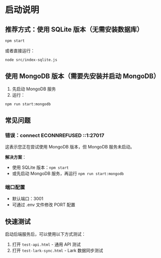 # 启动说明

## 推荐方式：使用 SQLite 版本（无需安装数据库）

```bash
npm start
```

或者直接运行：
```bash
node src/index-sqlite.js
```

## 使用 MongoDB 版本（需要先安装并启动 MongoDB）

1. 先启动 MongoDB 服务
2. 运行：
```bash
npm run start:mongodb
```

## 常见问题

### 错误：connect ECONNREFUSED ::1:27017
这表示您正在尝试使用 MongoDB 版本，但 MongoDB 服务未启动。

**解决方案**：
- 使用 SQLite 版本：`npm start`
- 或先启动 MongoDB 服务，再运行 `npm run start:mongodb`

### 端口配置
- 默认端口：3001
- 可通过 .env 文件修改 PORT 配置

## 快速测试

启动后端服务后，可以使用以下方式测试：
1. 打开 `test-api.html` - 通用 API 测试
2. 打开 `test-lark-sync.html` - Lark 数据同步测试